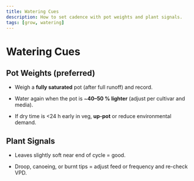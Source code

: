 ```yaml
---
title: Watering Cues
description: How to set cadence with pot weights and plant signals.
tags: [grow, watering]
---
```


# Watering Cues

## Pot Weights (preferred)

- Weigh a **fully saturated** pot (after full runoff) and record.

- Water again when the pot is ~**40–50 % lighter** (adjust per cultivar and media).

- If dry time is <24 h early in veg, **up-pot** or reduce environmental demand.

## Plant Signals

- Leaves slightly soft near end of cycle = good.

- Droop, canoeing, or burnt tips = adjust feed or frequency and re-check VPD.
